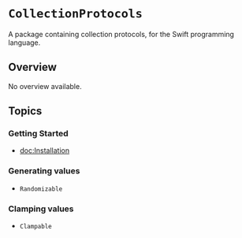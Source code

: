 # ``CollectionProtocols``

A package containing collection protocols, for the Swift programming language.

## Overview

No overview available.

## Topics

### Getting Started

- <doc:Installation>

### Generating values

- ``Randomizable``

### Clamping values

- ``Clampable``
